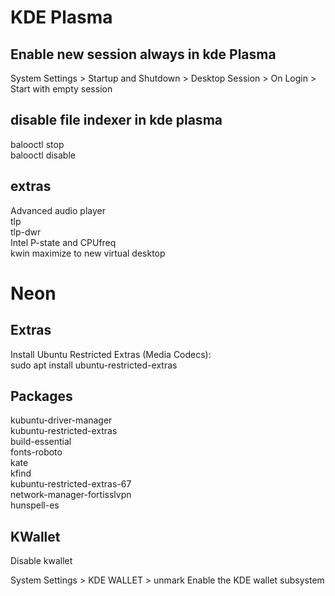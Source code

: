 # KDE Plasma

## Enable new session always in kde Plasma

System Settings > Startup and Shutdown > Desktop Session > On Login > Start with empty session  


## disable file indexer in kde plasma

balooctl stop  
balooctl disable  


## extras
Advanced audio player  
tlp   
tlp-dwr  
Intel P-state and CPUfreq  
kwin maximize to new virtual desktop  

# Neon
## Extras  

Install Ubuntu Restricted Extras (Media Codecs):  
sudo apt install ubuntu-restricted-extras

## Packages

kubuntu-driver-manager  
kubuntu-restricted-extras  
build-essential  
fonts-roboto  
kate  
kfind  
kubuntu-restricted-extras-67  
network-manager-fortisslvpn  
hunspell-es  


## KWallet

Disable kwallet  

System Settings > KDE WALLET > unmark Enable the KDE wallet subsystem  
